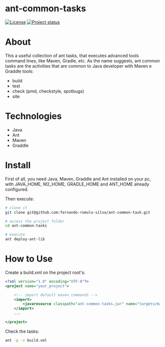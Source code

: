 # ant-common-tasks

[![License](https://img.shields.io/badge/License-Apache%202.0-blue.svg)](https://opensource.org/licenses/Apache-2.0)
[![Project status](https://img.shields.io/badge/Project%20status-Maintenance-orange.svg)](https://img.shields.io/badge/Project%20status-Maintenance-orange.svg)


# About

This a useful collection of ant tasks, that executes advanced tools command lines, like Maven, Gradle, etc.
As the name suggests, ant common tasks are the activities that are common to Java developer with Maven e Graddle tools:

- build
- test
- check (pmd, checkstyle, spotbugs)
- site


# Technologies

- Java
- Ant
- Maven
- Graddle

# Install

First of all, you need Java, Maven, Graddle and Ant installed on your pc, with JAVA_HOME, M2_HOME, GRADLE_HOME and ANT_HOME already configured. <br />

Then execute:

```bash
# clone it
git clone git@github.com:fernando-romulo-silva/ant-common-task.git

# access the project folder
cd ant-common-tasks

# execute
ant deploy-ant-lib
```

# How to Use

Create a build.xml on the project root's:

```xml
<?xml version="1.0" encoding="UTF-8"?>
<project name="your_project">

	<!-- import default maven commands -->
	<import>
		<javaresource classpath="ant-common-tasks.jar" name="targets/maven/maven-build.xml" />
	</import>
	...

</project>
```

Check the tasks:

```bash
ant -p -v build.xml
```
